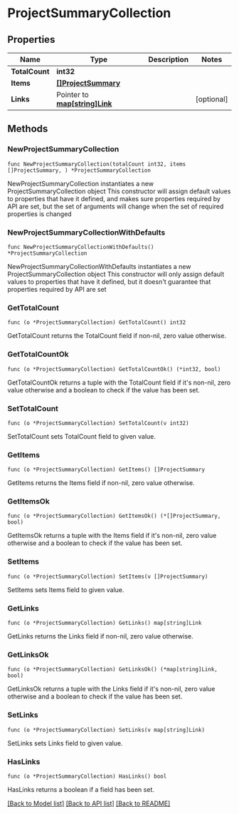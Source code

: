 # ProjectSummaryCollection

## Properties

Name | Type | Description | Notes
------------ | ------------- | ------------- | -------------
**TotalCount** | **int32** |  | 
**Items** | [**[]ProjectSummary**](ProjectSummary.md) |  | 
**Links** | Pointer to [**map[string]Link**](Link.md) |  | [optional] 

## Methods

### NewProjectSummaryCollection

`func NewProjectSummaryCollection(totalCount int32, items []ProjectSummary, ) *ProjectSummaryCollection`

NewProjectSummaryCollection instantiates a new ProjectSummaryCollection object
This constructor will assign default values to properties that have it defined,
and makes sure properties required by API are set, but the set of arguments
will change when the set of required properties is changed

### NewProjectSummaryCollectionWithDefaults

`func NewProjectSummaryCollectionWithDefaults() *ProjectSummaryCollection`

NewProjectSummaryCollectionWithDefaults instantiates a new ProjectSummaryCollection object
This constructor will only assign default values to properties that have it defined,
but it doesn't guarantee that properties required by API are set

### GetTotalCount

`func (o *ProjectSummaryCollection) GetTotalCount() int32`

GetTotalCount returns the TotalCount field if non-nil, zero value otherwise.

### GetTotalCountOk

`func (o *ProjectSummaryCollection) GetTotalCountOk() (*int32, bool)`

GetTotalCountOk returns a tuple with the TotalCount field if it's non-nil, zero value otherwise
and a boolean to check if the value has been set.

### SetTotalCount

`func (o *ProjectSummaryCollection) SetTotalCount(v int32)`

SetTotalCount sets TotalCount field to given value.


### GetItems

`func (o *ProjectSummaryCollection) GetItems() []ProjectSummary`

GetItems returns the Items field if non-nil, zero value otherwise.

### GetItemsOk

`func (o *ProjectSummaryCollection) GetItemsOk() (*[]ProjectSummary, bool)`

GetItemsOk returns a tuple with the Items field if it's non-nil, zero value otherwise
and a boolean to check if the value has been set.

### SetItems

`func (o *ProjectSummaryCollection) SetItems(v []ProjectSummary)`

SetItems sets Items field to given value.


### GetLinks

`func (o *ProjectSummaryCollection) GetLinks() map[string]Link`

GetLinks returns the Links field if non-nil, zero value otherwise.

### GetLinksOk

`func (o *ProjectSummaryCollection) GetLinksOk() (*map[string]Link, bool)`

GetLinksOk returns a tuple with the Links field if it's non-nil, zero value otherwise
and a boolean to check if the value has been set.

### SetLinks

`func (o *ProjectSummaryCollection) SetLinks(v map[string]Link)`

SetLinks sets Links field to given value.

### HasLinks

`func (o *ProjectSummaryCollection) HasLinks() bool`

HasLinks returns a boolean if a field has been set.


[[Back to Model list]](../README.md#documentation-for-models) [[Back to API list]](../README.md#documentation-for-api-endpoints) [[Back to README]](../README.md)


